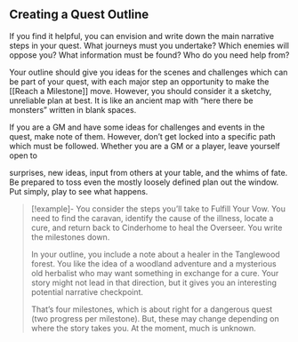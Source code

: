 ## Creating a Quest Outline
If you find it helpful, you can envision and write down the main narrative steps in your quest. What journeys must you undertake? Which enemies will oppose you? What information must be found? Who do you need help from?

Your outline should give you ideas for the scenes and challenges which can be part of your quest, with each major step an opportunity to make the [[Reach a Milestone]] move. However, you should consider it a sketchy, unreliable plan at best. It is like an ancient map with “here there be monsters” written in blank spaces.

If you are a GM and have some ideas for challenges and events in the quest, make note of them. However, don’t get locked into a specific path which must be followed. Whether you are a GM or a player, leave yourself open to

surprises, new ideas, input from others at your table, and the whims of fate. Be prepared to toss even the mostly loosely defined plan out the window. Put simply, play to see what happens.

>[!example]-
>You consider the steps you’ll take to Fulfill Your Vow. You need to find the caravan, identify the cause of the illness, locate a cure, and return back to Cinderhome to heal the Overseer. You write the milestones down.
>
>In your outline, you include a note about a healer in the Tanglewood forest. You like the idea of a woodland adventure and a mysterious old herbalist who may want something in exchange for a cure. Your story might not lead in that direction, but it gives you an interesting potential narrative checkpoint.
>
>That’s four milestones, which is about right for a dangerous quest (two progress per milestone). But, these may change depending on where the story takes you. At the moment, much is unknown.